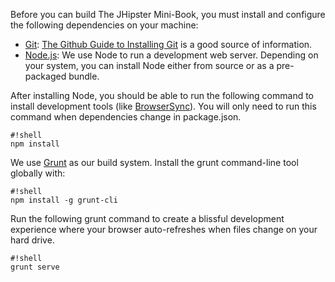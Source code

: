 Before you can build The JHipster Mini-Book, you must install and configure the following dependencies on your machine:

* [Git](http://git-scm.com/): [The Github Guide to Installing Git](https://help.github.com/articles/set-up-git/) is a good source of information.
* [Node.js](https://nodejs.org/): We use Node to run a development web server. Depending on your system, you can install Node either from source or as a pre-packaged bundle.

After installing Node, you should be able to run the following command to install development tools (like [BrowserSync](http://www.browsersync.io/)). You will only need to run this command when dependencies change in package.json.
```
#!shell
npm install
```
We use [Grunt](http://gruntjs.com/) as our build system. Install the grunt command-line tool globally with:
```
#!shell
npm install -g grunt-cli
```
Run the following grunt command to create a blissful development experience where your browser auto-refreshes when files change on your hard drive.
```
#!shell
grunt serve
```